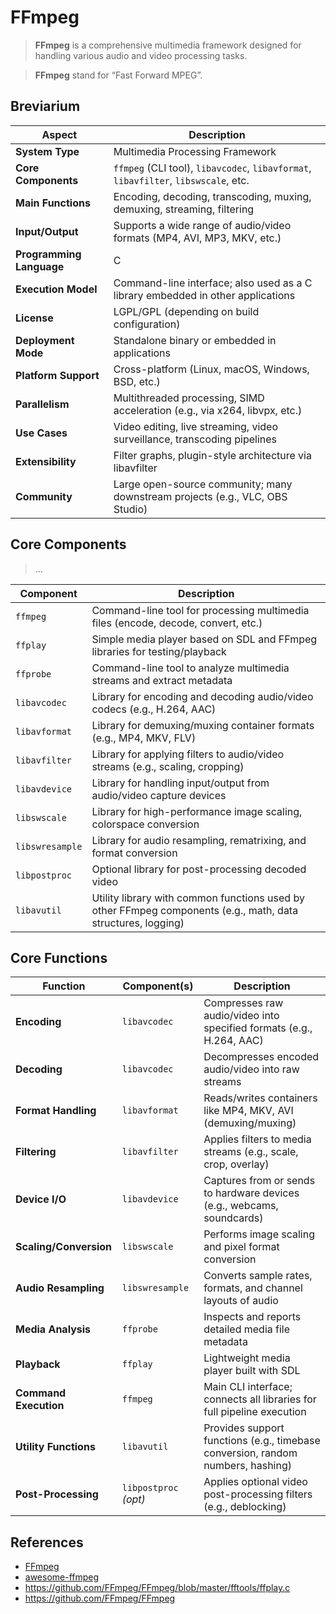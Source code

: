# FFmpeg

> **FFmpeg** is a comprehensive multimedia framework designed for handling various audio and video processing tasks.

> **FFmpeg**  stand for “Fast Forward MPEG”.

## Breviarium

| **Aspect** | **Description** |
| --- | --- |
| **System Type** | Multimedia Processing Framework |
| **Core Components** | `ffmpeg` (CLI tool), `libavcodec`, `libavformat`, `libavfilter`, `libswscale`, etc. |
| **Main Functions** | Encoding, decoding, transcoding, muxing, demuxing, streaming, filtering |
| **Input/Output** | Supports a wide range of audio/video formats (MP4, AVI, MP3, MKV, etc.) |
| **Programming Language** | C |
| **Execution Model** | Command-line interface; also used as a C library embedded in other applications |
| **License** | LGPL/GPL (depending on build configuration) |
| **Deployment Mode** | Standalone binary or embedded in applications |
| **Platform Support** | Cross-platform (Linux, macOS, Windows, BSD, etc.) |
| **Parallelism** | Multithreaded processing, SIMD acceleration (e.g., via x264, libvpx, etc.) |
| **Use Cases** | Video editing, live streaming, video surveillance, transcoding pipelines |
| **Extensibility** | Filter graphs, plugin-style architecture via libavfilter |
| **Community** | Large open-source community; many downstream projects (e.g., VLC, OBS Studio) |

## Core Components

> …
> 

| **Component** | **Description** |
| --- | --- |
| `ffmpeg` | Command-line tool for processing multimedia files (encode, decode, convert, etc.) |
| `ffplay` | Simple media player based on SDL and FFmpeg libraries for testing/playback |
| `ffprobe` | Command-line tool to analyze multimedia streams and extract metadata |
| `libavcodec` | Library for encoding and decoding audio/video codecs (e.g., H.264, AAC) |
| `libavformat` | Library for demuxing/muxing container formats (e.g., MP4, MKV, FLV) |
| `libavfilter` | Library for applying filters to audio/video streams (e.g., scaling, cropping) |
| `libavdevice` | Library for handling input/output from audio/video capture devices |
| `libswscale` | Library for high-performance image scaling, colorspace conversion |
| `libswresample` | Library for audio resampling, rematrixing, and format conversion |
| `libpostproc` | Optional library for post-processing decoded video |
| `libavutil` | Utility library with common functions used by other FFmpeg components (e.g., math, data structures, logging) |

## Core Functions

| **Function** | **Component(s)** | **Description** |
| --- | --- | --- |
| **Encoding** | `libavcodec` | Compresses raw audio/video into specified formats (e.g., H.264, AAC) |
| **Decoding** | `libavcodec` | Decompresses encoded audio/video into raw streams |
| **Format Handling** | `libavformat` | Reads/writes containers like MP4, MKV, AVI (demuxing/muxing) |
| **Filtering** | `libavfilter` | Applies filters to media streams (e.g., scale, crop, overlay) |
| **Device I/O** | `libavdevice` | Captures from or sends to hardware devices (e.g., webcams, soundcards) |
| **Scaling/Conversion** | `libswscale` | Performs image scaling and pixel format conversion |
| **Audio Resampling** | `libswresample` | Converts sample rates, formats, and channel layouts of audio |
| **Media Analysis** | `ffprobe` | Inspects and reports detailed media file metadata |
| **Playback** | `ffplay` | Lightweight media player built with SDL |
| **Command Execution** | `ffmpeg` | Main CLI interface; connects all libraries for full pipeline execution |
| **Utility Functions** | `libavutil` | Provides support functions (e.g., timebase conversion, random numbers, hashing) |
| **Post-Processing** | `libpostproc` *(opt)* | Applies optional video post-processing filters (e.g., deblocking) |

## References

- [FFmpeg](https://ffmpeg.org/)
- [awesome-ffmpeg](https://github.com/transitive-bullshit/awesome-ffmpeg)
- https://github.com/FFmpeg/FFmpeg/blob/master/fftools/ffplay.c
- https://github.com/FFmpeg/FFmpeg